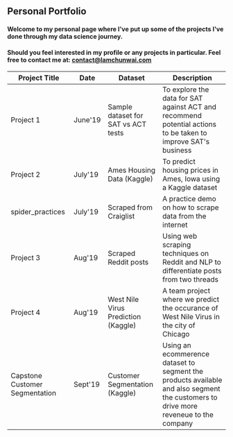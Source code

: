 ## Personal Portfolio 

#### Welcome to my personal page where I've put up some of the projects I've done through my data science journey.
#### Should you feel interested in my profile or any projects in particular. Feel free to contact me at: contact@lamchunwai.com <br>

| Project Title | Date | Dataset | Description |
|-----------------|-----------------|-----------------|-----------------|
|Project 1 | June'19 | Sample dataset for SAT vs ACT tests | To explore the data for SAT against ACT and recommend potential actions to be taken to improve SAT's business|
|Project 2 | July'19 | Ames Housing Data (Kaggle) | To predict housing prices in Ames, Iowa using a Kaggle dataset|
|spider_practices | July'19 | Scraped from Craiglist | A practice demo on how to scrape data from the internet |
|Project 3 | Aug'19 | Scraped Reddit posts | Using web scraping techniques on Reddit and NLP to differentiate posts from two threads|
|Project 4 | Aug'19 | West Nile Virus Prediction (Kaggle) | A team project where we predict the occurance of West Nile Virus in the city of Chicago |
|Capstone Customer Segmentation | Sept'19 | Customer Segmentation (Kaggle) | Using an ecommerence dataset to segment the products available and also segment the customers to drive more reveneue to the company |


